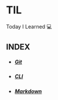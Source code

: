 # TIL
Today I Learned :computer:

## INDEX

- ##### [Git](https://github.com/Yeji-J/TIL/blob/master/Git.md)
- ##### [CLI](https://github.com/Yeji-J/TIL/blob/master/CLI.md)
- ##### [Markdown](https://github.com/Yeji-J/TIL/blob/master/Markdown.md)
